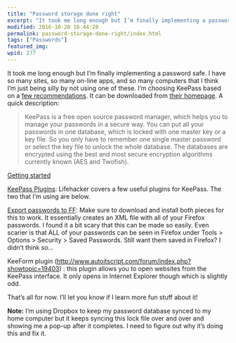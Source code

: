 ```yaml
---
title: "Password storage done right"
excerpt: "It took me long enough but I’m finally implementing a password safe and I’m choosing KeePass."
modified: 2016-10-20 16:44:20
permalink: password-storage-done-right/index.html
tags: ["Passwords"]
featured_img:
wpid: 277
---
```



It took me long enough but I’m finally implementing a password safe. I have so many sites, so many on-line apps, and so many computers that I think I’m just being silly by not using one of these. I’m choosing KeePass based on a [few recommendations](http://lifehacker.com/5052582/best-of-the-best-the-hive-five-winners). It can be downloaded from [their homepage](http://keepass.info/). A quick description:

> KeePass is a free open source password manager, which helps you to manage your passwords in a secure way. You can put all your passwords in one database, which is locked with one master key or a key file. So you only have to remember one single master password or select the key file to unlock the whole database. The databases are encrypted using the best and most secure encryption algorithms currently known (AES and Twofish).

[Getting started](http://lifehacker.com/software/top/geek-to-live--securely-track-your-passwords-184774.php)

[KeePass Plugins](http://lifehacker.com/5046988/eight-best-keepass-plug+ins-to-master-your-passwords): Lifehacker covers a few useful plugins for KeePass. The two that I’m using are below.

[Export passwords to FF](http://www.mccreath.org.uk/Article/ClockWork-FireFox-to-KeePass-Converter_8.aspx): Make sure to download and install both pieces for this to work. It essentially creates an XML file with all of your Firefox passwords. I found it a bit scary that this can be made so easily. Even scarier is that ALL of your passwords can be seen in Firefox under Tools &gt; Options &gt; Security &gt; Saved Passwords. Still want them saved in Firefox? I didn’t think so…

KeeForm plugin (http://www.autoitscript.com/forum/index.php?showtopic=19403) : this plugin allows you to open websites from the KeePass interface. It only opens in Internet Explorer though which is slightly odd.

That’s all for now. I’ll let you know if I learn more fun stuff about it!

**Note:** I’m using Dropbox to keep my password database synced to my home computer but it keeps syncing this lock file over and over and showing me a pop-up after it completes. I need to figure out why it’s doing this and fix it.
